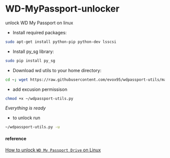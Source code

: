 # WD-MyPassport-unlocker
unlock WD My Passport on linux 



- Install required packages:

```bash
sudo apt-get install python-pip python-dev lsscsi
```
 
- Install py_sg library:

```bash
sudo pip install py_sg
```

- Download wd utils to your home directory:

```bash
cd ~; wget https://raw.githubusercontent.com/evox95/wdpassport-utils/master/wdpassport-utils.py
```

- add excusion permissison

```bash
chmod +x ~/wdpassport-utils.py
```

*Everything is ready*

- to unlock run 

```bash
~/wdpassport-utils.py -u
```


#### reference
[How to unlock `WD My Passport Drive` on Linux](https://blog.bestcoding.net/en/unlock-wd-passport-drive-linux/)
